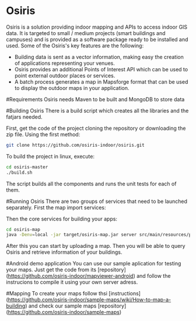 # Osiris
Osiris is a solution providing indoor mapping and APIs to access indoor GIS data. It is targeted to small / medium projects (smart buildings and campuses) and is provided as a software package ready to be installed and used. 
Some of the Osiris's key features are the following:

- Building data is sent as a vector information, making easy the creation of applications representing your venues.
- Osiris provides an additional Points of Interest API which can be used to point external outdoor places or services.
- A batch process generates a map in Mapsforge format that can be used to display the outdoor maps in your application.

#Requirements
Osiris needs Maven to be built and MongoDB to store data

#Building Osiris
There is a build script which creates all the libraries and the fatjars needed.

First, get the code of the project cloning the repository or downloading the zip file. Using the first method:
```sh
git clone https://github.com/osiris-indoor/osiris.git
```
To build the project in linux, execute:
```sh
cd osiris-master
./build.sh
```
The script builds all the components and runs the unit tests for each of them.

#Running Osiris
There are two groups of services that need to be launched separately.
First the map import services:

Then the core services for building your apps:
```sh
cd osiris-map
java -Denv=local -jar target/osiris-map.jar server src/main/resources/profiles/local/EnvConf.yml
```
After this you can start by uploading a map. Then you will be able to query Osiris and retrieve information of your buildings.

#Android demo application
You can use our sample aplication for testing your maps. Just get the code from its [repository] (https://github.com/osiris-indoor/mapviewer-android) and follow the instrucions to compile it using your own server adress.

#Mapping
To create your maps follow thsi [instructions] (https://github.com/osiris-indoor/sample-maps/wiki/How-to-map-a-building) and check our sample maps [repository] (https://github.com/osiris-indoor/sample-maps)
